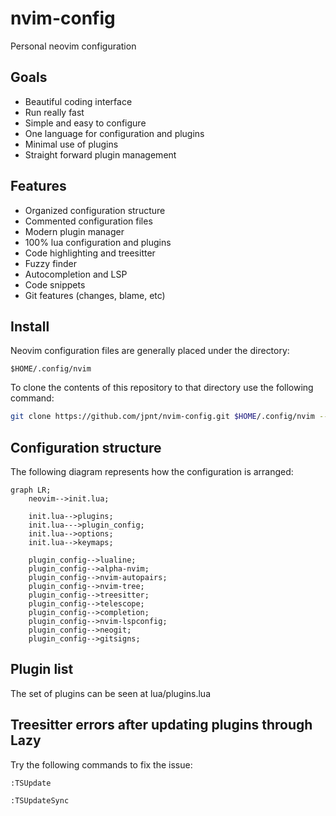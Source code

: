 # nvim-config

Personal neovim configuration

## Goals
- Beautiful coding interface
- Run really fast
- Simple and easy to configure
- One language for configuration and plugins
- Minimal use of plugins
- Straight forward plugin management

## Features
- Organized configuration structure
- Commented configuration files
- Modern plugin manager
- 100% lua configuration and plugins
- Code highlighting and treesitter
- Fuzzy finder
- Autocompletion and LSP
- Code snippets
- Git features (changes, blame, etc)

## Install
Neovim configuration files are generally placed under the directory:

`$HOME/.config/nvim`

To clone the contents of this repository to that directory use the following command:

```bash
git clone https://github.com/jpnt/nvim-config.git $HOME/.config/nvim --depth=1
```

## Configuration structure
The following diagram represents how the configuration is arranged:

```mermaid
graph LR;
    neovim-->init.lua;

    init.lua-->plugins;
    init.lua--->plugin_config;
    init.lua-->options;
    init.lua-->keymaps;

    plugin_config-->lualine;
    plugin_config-->alpha-nvim;
    plugin_config-->nvim-autopairs;
    plugin_config-->nvim-tree;
    plugin_config-->treesitter;
    plugin_config-->telescope;
    plugin_config-->completion;
    plugin_config-->nvim-lspconfig;
    plugin_config-->neogit;
    plugin_config-->gitsigns;
```

## Plugin list

The set of plugins can be seen at lua/plugins.lua

## Treesitter errors after updating plugins through Lazy

Try the following commands to fix the issue:

`:TSUpdate`

`:TSUpdateSync`
